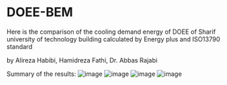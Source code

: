 # DOEE-BEM
Here is the comparison of the cooling demand energy of DOEE of Sharif university of technology building calculated by Energy plus and ISO13790 standard

by Alireza Habibi, Hamidreza Fathi, Dr. Abbas Rajabi

Summary of the results:
![image](https://user-images.githubusercontent.com/99800191/154305525-3bbb6d73-c15f-4800-ab8b-771c87f227e0.png)
![image](https://user-images.githubusercontent.com/99800191/154305552-7e8c5d30-411f-413b-843b-e4d0d96c65ff.png)
![image](https://user-images.githubusercontent.com/99800191/154305574-7a850698-d807-412f-bc81-22e1d73a3d0b.png)
![image](https://user-images.githubusercontent.com/99800191/154305594-242407a9-fe95-44c9-9d94-70af4b4fcb9d.png)

